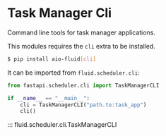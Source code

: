 # Task Manager Cli

Command line tools for task manager applications.

This modules requires the `cli` extra to be installed.

```bash
$ pip install aio-fluid[cli]
```
It can be imported from `fluid.scheduler.cli`:

```python
from fastapi.scheduler.cli import TaskManagerCLI

if __name__ == "__main__":
    cli = TaskManagerCLI("path.to:task_app")
    cli()
```

::: fluid.scheduler.cli.TaskManagerCLI
